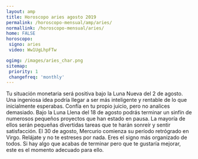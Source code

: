 ```yaml
---
layout: amp
title: Horoscopo aries agosto 2019 
permalink: /horoscopo-mensual/amp/aries/
normallink: /horoscopo-mensual/aries/
home: FALSE
horoscopo:
 signo: aries
 video: Ww1UgLhpFTw

ogimg: /images/aries_char.png
sitemap:
 priority: 1
 changefreq: 'monthly'
---
```



Tu situación monetaria será positiva bajo la Luna Nueva del 2 de agosto. Una ingeniosa idea podría llegar a ser más inteligente y rentable de lo que inicialmente esperabas. Confía en tu propio juicio, pero no analices demasiado. Bajo la Luna Llena del 18 de agosto podrás terminar un sinfín de numerosos pequeños proyectos que han estado en pausa. La mayoría de ellos serán pequeñas divertidas tareas que te harán sonreír y sentir satisfacción. El 30 de agosto, Mercurio comienza su período retrógrado en Virgo. Relájate y no te estreses por nada. Eres el signo más organizado de todos. Si hay algo que acabas de terminar pero que te gustaría mejorar, este es el momento adecuado para ello.